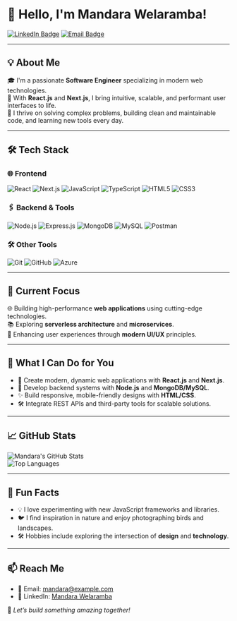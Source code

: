 # 👋 Hello, I'm Mandara Welaramba!

[![LinkedIn Badge](https://img.shields.io/badge/-LinkedIn-blue?style=flat-square&logo=Linkedin&logoColor=white&link=https://linkedin.com/in/iammandara)](https://linkedin.com/in/iammandara)
[![Email Badge](https://img.shields.io/badge/-Email-red?style=flat-square&logo=gmail&logoColor=white&link=mailto:ww.mandara@gmail.com)](mailto:ww.mandara@gmail.com)

---

## 💡 About Me  
🎓 I'm a passionate **Software Engineer** specializing in modern web technologies.  
🚀 With **React.js** and **Next.js**, I bring intuitive, scalable, and performant user interfaces to life.  
🌟 I thrive on solving complex problems, building clean and maintainable code, and learning new tools every day.  

---

## 🛠️ Tech Stack  

### 🌐 Frontend  
![React](https://img.shields.io/badge/-React.js-61DAFB?style=flat-square&logo=react&logoColor=white)
![Next.js](https://img.shields.io/badge/-Next.js-black?style=flat-square&logo=next.js&logoColor=white)
![JavaScript](https://img.shields.io/badge/-JavaScript-F7DF1E?style=flat-square&logo=javascript&logoColor=black)
![TypeScript](https://img.shields.io/badge/-TypeScript-007ACC?style=flat-square&logo=typescript&logoColor=white)
![HTML5](https://img.shields.io/badge/-HTML5-E34F26?style=flat-square&logo=html5&logoColor=white)
![CSS3](https://img.shields.io/badge/-CSS3-1572B6?style=flat-square&logo=css3&logoColor=white)

### 🖇️ Backend & Tools  
![Node.js](https://img.shields.io/badge/-Node.js-339933?style=flat-square&logo=node.js&logoColor=white)
![Express.js](https://img.shields.io/badge/-Express.js-black?style=flat-square&logo=express&logoColor=white)
![MongoDB](https://img.shields.io/badge/-MongoDB-47A248?style=flat-square&logo=mongodb&logoColor=white)
![MySQL](https://img.shields.io/badge/-MySQL-4479A1?style=flat-square&logo=mysql&logoColor=white)
![Postman](https://img.shields.io/badge/-Postman-FF6C37?style=flat-square&logo=postman&logoColor=white)

### 🛠️ Other Tools  
![Git](https://img.shields.io/badge/-Git-F05032?style=flat-square&logo=git&logoColor=white)
![GitHub](https://img.shields.io/badge/-GitHub-181717?style=flat-square&logo=github&logoColor=white)
![Azure](https://img.shields.io/badge/-Azure-0078D4?style=flat-square&logo=microsoft-azure&logoColor=white)

---

## 🔭 Current Focus  
🌐 Building high-performance **web applications** using cutting-edge technologies.  
📚 Exploring **serverless architecture** and **microservices**.  
🎯 Enhancing user experiences through **modern UI/UX** principles.  

---

## 🎨 What I Can Do for You  
- 🚀 Create modern, dynamic web applications with **React.js** and **Next.js**.  
- 🌟 Develop backend systems with **Node.js** and **MongoDB/MySQL**.  
- ✨ Build responsive, mobile-friendly designs with **HTML/CSS**.  
- 🛠️ Integrate REST APIs and third-party tools for scalable solutions.  

---

## 📈 GitHub Stats  
![Mandara's GitHub Stats](https://github-readme-stats.vercel.app/api?username=omii99&show_icons=true&theme=radical&count_private=true)  
![Top Languages](https://github-readme-stats.vercel.app/api/top-langs/?username=omii99&layout=compact&theme=radical)

---

## 🌟 Fun Facts  
- 💡 I love experimenting with new JavaScript frameworks and libraries.  
- 🐦 I find inspiration in nature and enjoy photographing birds and landscapes.  
- 🛠️ Hobbies include exploring the intersection of **design** and **technology**.  

---

## 📫 Reach Me  
- 📧 Email: [mandara@example.com](mailto:ww.mandara@gmail.com)  
- 💼 LinkedIn: [Mandara Welaramba](https://linkedin.com/in/iammandara)  

🌟 *Let’s build something amazing together!*
